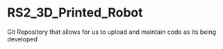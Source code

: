 # RS2_3D_Printed_Robot
Git Repository that allows for us to upload and maintain code as its being developed 
